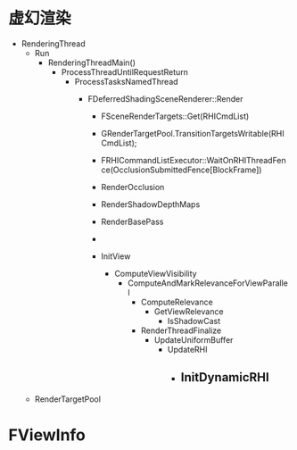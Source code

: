 # 虚幻渲染
- RenderingThread
    - Run
      - RenderingThreadMain()
        - ProcessThreadUntilRequestReturn
          - ProcessTasksNamedThread
            - FDeferredShadingSceneRenderer::Render

              - FSceneRenderTargets::Get(RHICmdList)
              - GRenderTargetPool.TransitionTargetsWritable(RHICmdList);
              - FRHICommandListExecutor::WaitOnRHIThreadFence(OcclusionSubmittedFence[BlockFrame])
              - RenderOcclusion
              - RenderShadowDepthMaps
              - RenderBasePass
              -

              - InitView
                - ComputeViewVisibility
                  - ComputeAndMarkRelevanceForViewParallel
                    - ComputeRelevance
                      - GetViewRelevance
                        - IsShadowCast
                    - RenderThreadFinalize
                      - UpdateUniformBuffer
                        - UpdateRHI
                          - InitDynamicRHI
                            -
  - RenderTargetPool



# FViewInfo

# 

